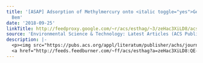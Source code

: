 ```yaml
---
title: '[ASAP] Adsorption of Methylmercury onto <italic toggle="yes">Geobacter bemidijensis</italic>
  Bem'
date: '2018-09-25'
linkTitle: http://feedproxy.google.com/~r/acs/esthag/~3/zeHac3XiLD8/acs.est.8b01987
source: 'Environmental Science & Technology: Latest Articles (ACS Publications)'
description: |-
  <p><img src="https://pubs.acs.org/appl/literatum/publisher/achs/journals/content/esthag/0/esthag.ahead-of-print/acs.est.8b01987/20180924/images/medium/es-2018-01987q_0005.gif" alt="TOC Graphic"/></p><div><cite>Environmental Science & Technology</cite></div><div>DOI: 10.1021/acs.est.8b01987</div><div class="feedflare">
  <a href="http://feeds.feedburner.com/~ff/acs/esthag?a=zeHac3XiLD8:QE-4JrV39bc:yIl2AUoC8zA"><img src="http://feeds.feedburner.com/~ff/acs/esthag?d=yIl2AUoC8zA" border="0"></img></a>
---
```

